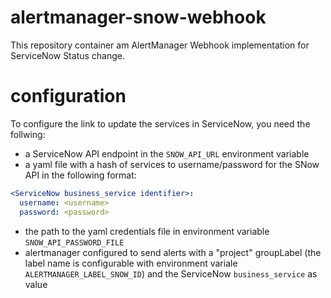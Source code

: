 # alertmanager-snow-webhook

This repository container am AlertManager Webhook implementation for ServiceNow Status change.

# configuration

To configure the link to update the services in ServiceNow, you need the follwing:

* a ServiceNow API endpoint in the `SNOW_API_URL` environment variable
* a yaml file with a hash of services to username/password for the SNow API in the following format:
```yaml
<ServiceNow business_service identifier>:
  username: <username>
  password: <password>
```
* the path to the yaml credentials file in environment variable `SNOW_API_PASSWORD_FILE`
* alertmanager configured to send alerts with a "project" groupLabel (the label name is configurable with environment variale `ALERTMANAGER_LABEL_SNOW_ID`) and the ServiceNow `business_service` as value
